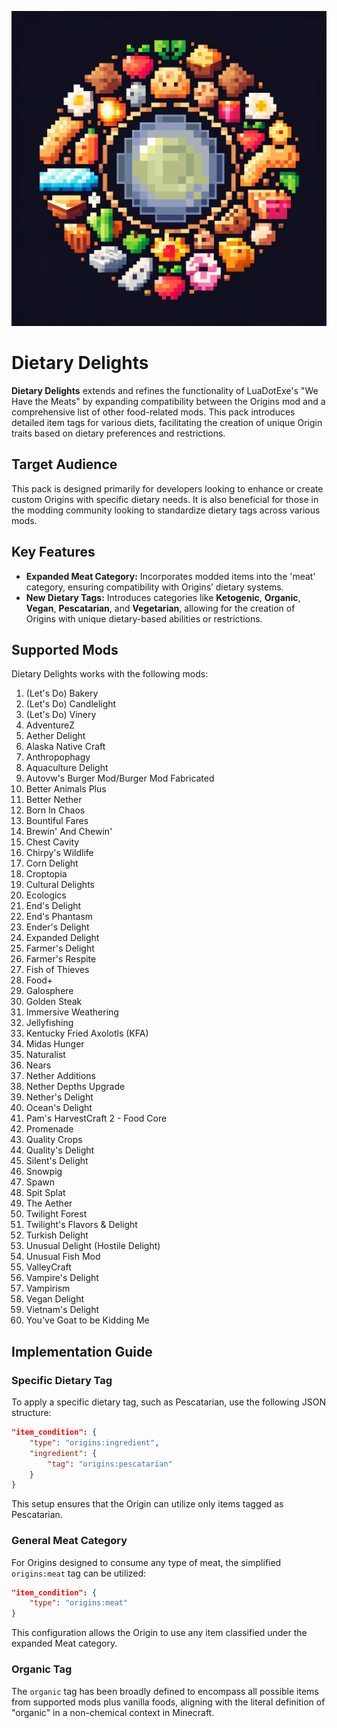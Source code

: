 <p align="center">
  <img src="https://raw.githubusercontent.com/0vergrown/Origins-Dietary-Delights/main/pack.png" alt="Dietary Delights cover"/>
</p>

# Dietary Delights
**Dietary Delights** extends and refines the functionality of LuaDotExe's "We Have the Meats" by expanding compatibility between the Origins mod and a comprehensive list of other food-related mods. This pack introduces detailed item tags for various diets, facilitating the creation of unique Origin traits based on dietary preferences and restrictions.
## Target Audience
This pack is designed primarily for developers looking to enhance or create custom Origins with specific dietary needs. It is also beneficial for those in the modding community looking to standardize dietary tags across various mods.
## Key Features
- **Expanded Meat Category:** Incorporates modded items into the 'meat' category, ensuring compatibility with Origins’ dietary systems.
- **New Dietary Tags:** Introduces categories like **Ketogenic**, **Organic**, **Vegan**, **Pescatarian**, and **Vegetarian**, allowing for the creation of Origins with unique dietary-based abilities or restrictions.
## Supported Mods
Dietary Delights works with the following mods:

01. (Let's Do) Bakery  
02. (Let's Do) Candlelight  
03. (Let's Do) Vinery  
04. AdventureZ  
05. Aether Delight  
06. Alaska Native Craft  
07. Anthropophagy  
08. Aquaculture Delight  
09. Autovw's Burger Mod/Burger Mod Fabricated  
10. Better Animals Plus  
11. Better Nether  
12. Born In Chaos  
13. Bountiful Fares  
14. Brewin' And Chewin'  
15. Chest Cavity  
16. Chirpy's Wildlife  
17. Corn Delight  
18. Croptopia  
19. Cultural Delights  
20. Ecologics  
21. End's Delight  
22. End's Phantasm  
23. Ender's Delight  
24. Expanded Delight  
25. Farmer's Delight  
26. Farmer's Respite  
27. Fish of Thieves  
28. Food+  
29. Galosphere  
30. Golden Steak  
31. Immersive Weathering  
32. Jellyfishing  
33. Kentucky Fried Axolotls (KFA)  
34. Midas Hunger  
35. Naturalist  
36. Nears  
37. Nether Additions  
38. Nether Depths Upgrade  
39. Nether's Delight  
40. Ocean's Delight  
41. Pam's HarvestCraft 2 - Food Core  
42. Promenade  
43. Quality Crops  
44. Quality's Delight  
45. Silent's Delight  
46. Snowpig  
47. Spawn  
48. Spit Splat  
49. The Aether  
50. Twilight Forest  
51. Twilight's Flavors & Delight  
52. Turkish Delight  
53. Unusual Delight (Hostile Delight)  
54. Unusual Fish Mod  
55. ValleyCraft  
56. Vampire's Delight  
57. Vampirism  
58. Vegan Delight  
59. Vietnam's Delight  
60. You've Goat to be Kidding Me
## Implementation Guide
### Specific Dietary Tag
To apply a specific dietary tag, such as Pescatarian, use the following JSON structure:
```json
"item_condition": {
    "type": "origins:ingredient",
    "ingredient": {
        "tag": "origins:pescatarian"
    }
}
```
This setup ensures that the Origin can utilize only items tagged as Pescatarian.
### General Meat Category
For Origins designed to consume any type of meat, the simplified `origins:meat` tag can be utilized:
```json
"item_condition": {
    "type": "origins:meat"
}
```
This configuration allows the Origin to use any item classified under the expanded Meat category.
### Organic Tag
The `organic` tag has been broadly defined to encompass all possible items from supported mods plus vanilla foods, aligning with the literal definition of "organic" in a non-chemical context in Minecraft.
